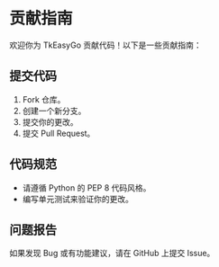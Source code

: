 # 贡献指南

欢迎你为 TkEasyGo 贡献代码！以下是一些贡献指南：

## 提交代码

1. Fork 仓库。
2. 创建一个新分支。
3. 提交你的更改。
4. 提交 Pull Request。

## 代码规范

- 请遵循 Python 的 PEP 8 代码风格。
- 编写单元测试来验证你的更改。

## 问题报告

如果发现 Bug 或有功能建议，请在 GitHub 上提交 Issue。